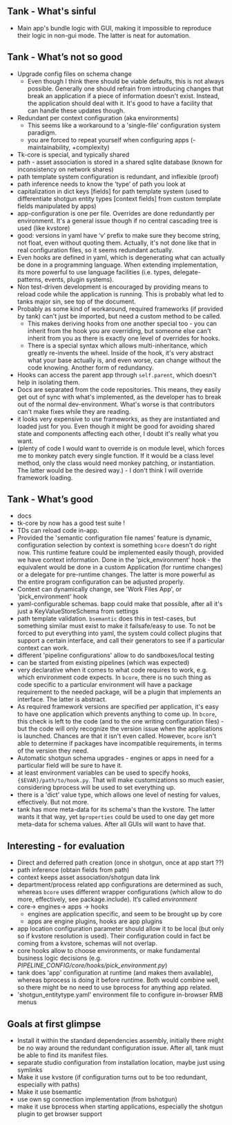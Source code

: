 ## Tank - What's sinful

* Main app's bundle logic with GUI, making it impossible to reproduce their logic in non-gui mode. The latter is neat for automation.

## Tank - What’s not so good

* Upgrade config files on schema change
    - Even though I think there should be viable defaults, this is not always possible. Generally one should refrain from introducing changes that break an application if a piece of information doesn't exist. Instead, the application should deal with it. It's good to have a facility that can handle these updates though.
* Redundant per context configuration (aka environments)
    - This seems like a workaround to a 'single-file' configuration system paradigm.
    - you are forced to repeat yourself when configuring apps (-maintainability, +complexity)
* Tk-core is special, and typically shared
* path - asset association is stored in a shared sqlite database (known for inconsistency on network shares)
* path template system configuration is redundant, and inflexible (proof)
* path inference needs to know the ‘type’ of path you look at
* capitalization in dict keys [fields] for path template system (used to differentiate shotgun entity types [context fields] from custom template fields manipulated by apps)
* app-configuration is one per file. Overrides are done redundantly per environment. It's a general issue though if no central cascading tree is used (like kvstore)
* good: versions in yaml have ‘v’ prefix to make sure they become string, not float, even without quoting them. Actually, it's not done like that in real configuration files, so it seems redundant actually.
* Even hooks are defined in yaml, which is degenerating what can actually be done in a programming language. When extending implementation, its more powerful to use language facilities (i.e. types, delegate-patterns, events, plugin systems).
* Non test-driven development is encouraged by providing means to reload code while the application is running. This is probably what led to tanks major sin, see top of the document.
* Probably as some kind of workaround, required frameworks (if provided by tank) can't just be imported, but need a custom method to be called.
    - This makes deriving hooks from one another special too - you can inherit from the hook you are overriding, but someone else can't inherit from you as there is exactly one level of overrides for hooks.
    - There is a special syntax which allows multi-inheritance, which greatly re-invents the wheel. Inside of the hook, it's very abstract what your base actually is, and even worse, can change without the code knowing. Another form of redundancy.
* Hooks can access the parent app through `self.parent`, which doesn't help in isolating them.
* Docs are separated from the code repositories. This means, they easily get out of sync with what's implemented, as the developer has to break out of the normal dev-environment. What's worse is that contributors can't make fixes while they are reading.
* it looks very expensive to use frameworks, as they are instantiated and loaded just for you. Even though it might be good for avoiding shared state and components affecting each other, I doubt it's really what you want.
* (plenty of code I would want to override is on module level, which forces me to monkey patch every single function. If it would be a class level method, only the class would need monkey patching, or instantiation. The latter would be the desired way.) - I don't think I will override framework loading.

## Tank - What’s good
* docs
* tk-core by now has a good test suite !
* TDs can reload code in-app.
* Provided the 'semantic configuration file names' feature is dynamic, configuration selection by context is something `bcore` doesn't do right now. This runtime feature could be implemented easily though, provided we have context information. Done in the 'pick_environment' hook - the equivalent would be done in a custom Application (for runtime changes) or a delegate for pre-runtime changes. The latter is more powerful as the entire program configuration can be adjusted properly.
* Context can dynamically change, see 'Work Files App', or 'pick_environment' hook
* yaml-configurable schemas. bapp could make that possible, after all it's just a KeyValueStoreSchema from settings
* path template validation. `bsemantic` does this in test-cases, but something similar must exist to make it failsafe/easy to use. To not be forced to put everything into yaml, the system could collect plugins that support a certain interface, and call their generators to see if a particular context can work.
* different 'pipeline configurations' allow to do sandboxes/local testing
* can be started from existing pipelines (which was expected)
* very declarative when it comes to what code requires to work, e.g. which environment code expects. In `bcore`, there is no such thing as code specific to a particular environment will have a package requirement to the needed package, will be a plugin that implements an interface. The latter is abstract.
* As required framework versions are specified per application, it's easy to have one application which prevents anything to come up. In `bcore`, this check is left to the code (and to the one writing configuration files) - but the code will only recognize the version issue when the applications is launched. Chances are that it isn't even called. However, `bcore` isn't able to determine if packages have incompatible requirements, in terms of the version they need.
* Automatic shotgun schema upgrades - engines or apps in need for a particular field will be sure to have it.
* at least environment variables can be used to specify hooks, `{$EVAR}/path/to/hook.py`. That will make customizations so much easier, considering bprocess will be used to set everything up.
* there is a 'dict' value type, which allows one level of nesting for values, effectively. But not more.
* tank has more meta-data for its schema's than the kvstore. The latter wants it that way, yet `bproperties` could be used to one day get more meta-data for schema values. After all GUIs will want to have that.

## Interesting - for evaluation
* Direct and deferred path creation (once in shotgun, once at app start ??)
* path inference (obtain fields from path)
* context keeps asset association/shotgun data link
* department/process related app configurations are determined as such, whereas `bcore` uses different wrapper configurations (which allow to do more, effectively, see package.include). It’s called *environment*
* core-> engines-> apps -> hooks
    * engines are application specific, and seem to be brought up by core
    * apps are engine plugins, hooks are app plugins
* app location configuration parameter should allow it to be local (but only so if kvstore resolution is used). Their configuration could in fact be coming from a kvstore, schemas will not overlap.
* core hooks allow to choose environments, or make fundamental business logic decisions (e.g. *PIPELINE_CONFIG/core/hooks/pick_environment.py*)
* tank does 'app' configuration at runtime (and makes them available), whereas bprocess is doing it before runtime. Both would combine well, so there might be no need to use bprocess for anything app related.
* 'shotgun_entitytype.yaml' environment file to configure in-browser RMB menus

## Goals at first glimpse
* Install it within the standard dependencies assembly, initially there might be no way around the redundant configuration issue. After all, tank must be able to find its manifest files.
* separate studio configuration from installation location, maybe just using symlinks
* Make it use kvstore (if configuration turns out to be too redundant, especially with paths)
* Make it use bsemantic
* use own sg connection implementation (from bshotgun)
* make it use bprocess when starting applications, especially the shotgun plugin to get browser support